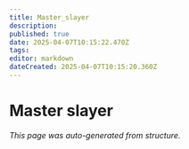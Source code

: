 ```yaml
---
title: Master_slayer
description: 
published: true
date: 2025-04-07T10:15:22.470Z
tags: 
editor: markdown
dateCreated: 2025-04-07T10:15:20.360Z
---
```


# Master slayer

*This page was auto-generated from structure.*
